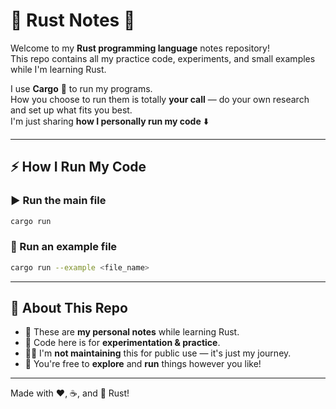 # 🦀 Rust Notes 🚀

Welcome to my **Rust programming language** notes repository!  
This repo contains all my practice code, experiments, and small examples while I'm learning Rust.  

I use **Cargo** 🦀 to run my programs.  
How you choose to run them is totally **your call** — do your own research and set up what fits you best.  
I'm just sharing **how I personally run my code** ⬇️

---

## ⚡ How I Run My Code

### ▶️ Run the **main file**
```bash
cargo run
```

### 🧩 Run an **example file**
```bash
cargo run --example <file_name>
```

---

## 📌 About This Repo
- 📝 These are **my personal notes** while learning Rust.
- 🎯 Code here is for **experimentation & practice**.
- 🙅‍♂️ I'm **not maintaining** this for public use — it's just my journey.
- 🌟 You're free to **explore** and **run** things however you like!

---

Made with ❤️, ☕, and 🦀 Rust!
